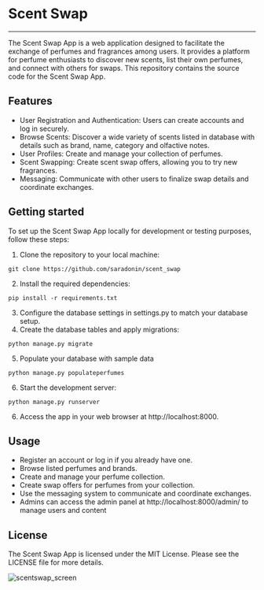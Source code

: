 # Scent Swap #

***
The Scent Swap App is a web application designed to facilitate the exchange of perfumes and fragrances among users. It
provides a platform for perfume enthusiasts to discover new scents, list their own perfumes, and connect with others for
swaps. This repository contains the source code for the Scent Swap App.

## Features

- User Registration and Authentication: Users can create accounts and log in securely.
- Browse Scents: Discover a wide variety of scents listed in database with details such as brand, name, category and
  olfactive notes.
- User Profiles: Create and manage your collection of perfumes.
- Scent Swapping: Create scent swap offers, allowing you to try new fragrances.
- Messaging: Communicate with other users to finalize swap details and coordinate exchanges.

## Getting started

To set up the Scent Swap App locally for development or testing purposes, follow these steps:

1. Clone the repository to your local machine:

```
git clone https://github.com/saradonin/scent_swap
```

2. Install the required dependencies:

```
pip install -r requirements.txt
```

3. Configure the database settings in settings.py to match your database setup.
4. Create the database tables and apply migrations:

```
python manage.py migrate
```

5. Populate your database with sample data

```
python manage.py populateperfumes
```

6. Start the development server:

```
python manage.py runserver
```

6. Access the app in your web browser at http://localhost:8000.

## Usage

- Register an account or log in if you already have one.
- Browse listed perfumes and brands.
- Create and manage your perfume collection.
- Create swap offers for perfumes from your collection.
- Use the messaging system to communicate and coordinate exchanges.
- Admins can access the admin panel at http://localhost:8000/admin/ to manage users and content

## License

The Scent Swap App is licensed under the MIT License. Please see the LICENSE file for more details.

![scentswap_screen](https://github.com/saradonin/scent_swap/assets/124811561/4b6f367f-16d0-426c-b8bf-196f5c643b96)

